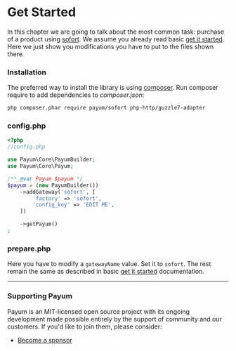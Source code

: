 # Get Started

In this chapter we are going to talk about the most common task: purchase of a product using [sofort](https://www.sofort.com/). We assume you already read basic [get it started](../get-it-started.md). Here we just show you modifications you have to put to the files shown there.

### Installation

The preferred way to install the library is using [composer](http://getcomposer.org/). Run composer require to add dependencies to _composer.json_:

```bash
php composer.phar require payum/sofort php-http/guzzle7-adapter
```

### config.php

```php
<?php
//config.php

use Payum\Core\PayumBuilder;
use Payum\Core\Payum;

/** @var Payum $payum */
$payum = (new PayumBuilder())
    ->addGateway('sofort', [
        'factory' => 'sofort',
        'config_key' => 'EDIT ME',
    ])

    ->getPayum()
;
```

### prepare.php

Here you have to modify a `gatewayName` value. Set it to `sofort`. The rest remain the same as described in basic [get it started](../get-it-started.md) documentation.

***

### Supporting Payum

Payum is an MIT-licensed open source project with its ongoing development made possible entirely by the support of community and our customers. If you'd like to join them, please consider:

* [Become a sponsor](https://github.com/sponsors/Payum)
